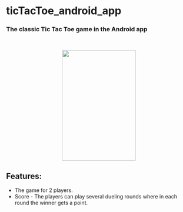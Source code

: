 # ticTacToe_android_app

### The classic Tic Tac Toe game in the Android app

<br>

<p align = "center">
    <img src = https://github.com/amitha511/ticTacToe_android_app/blob/main/video.gif width="200" height="300" />

## Features:

- The game for 2 players.
- Score - The players can play several dueling rounds where in each round the winner gets a point.
